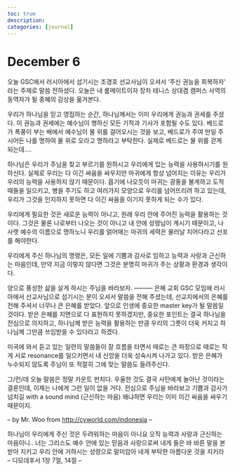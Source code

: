 ```yaml
---
toc: true
description:
categories: [journal]
---
```

# December 6

오늘 GSC에서 러시아에서 섬기시는 조경호 선교사님이 오셔서 ‘주신 권능을 회복하자’ 라는 주제로 말씀 전하셨다.
오늘은 내 룸메이트이자 장차 테니스 상대겸 캠퍼스 사역의 동역자가 될 종혜의 감상을 옮겨본다.

우리가 하나님을 믿고 영접하는 순간, 하나님께서는 이미 우리에게 권능과 권세를 주셨다. 이 권능과 권세에는 예수님이 행하신 모든 기적과 기사가 포함될 수도 있다. 베드로가 폭풍이 부는 배에서 예수님이 물 위를 걸어오시는 것을 보고, 베드로가 주여 만일 주시어든 나를 명하여 물 위로 오라고 명하라고 부탁한다. 실제로 베드로는 물 위를 걷게 되는데….

하나님은 우리가 주님을 찾고 부르기를 원하시고 우리에게 있는 능력을 사용하시기를 원하신다. 실제로 우리는 다 이긴 싸움을 싸우지만 마귀에게 항상 넘어지는 이유는 우리가 우리의 능력을 사용하지 않기 때문이다. 욥기에 나오듯이 마귀는 광풍을 불게하고 도적때들을 일으키고, 병을 주기도 하고 여러가지 모양으로 우리를 넘어뜨리려 하고 있는데, 우리가 그것을 인지하지 못하면 다 이긴 싸움을 이기지 못하게 되는 수가 있다.

우리에게 필요한 것은 새로운 능력이 아니고, 원래 우리 안에 주어진 능력을 활용하는 것이다. 그것은 물론 나로부터 나오는 것이 아니고 내 안에 성령님이 계시기 때문이고, 나사렛 예수의 이름으로 명하노니 우리를 얽어매는 마귀의 세력은 물러날 지어다라고 선포를 해야한다.

우리에게 주신 하나님의 명령은, 모든 일에 기쁨과 감사로 임하고 능력과 사랑과 근신하는 마음인데, 만약 지금 이렇지 않다면 그것은 분명히 마귀가 주는 상황과 환경과 생각이다.

양으로 풍성한 삶을 살게 하시는 주님을 바라보자.
———
은혜 교회 GSC 모임에 러시아에서 선교사님으로 섬기시는 분이 오셔서 말씀을 전해 주셨는데, 선교지에서의 은혜를 전해 주셔서 너무나 큰 은혜를 받았다. 앞으로 인생에 중요한 master key가 될 말씀일 것이다. 받은 은혜를 지면으로 다 표현하지 못하겠지만, 중요한 포인트는 결국 하나님을 전심으로 의지하고, 하나님께 받은 능력을 활용하는 만큼 우리의 그릇이 더욱 커지고 하나님께 그만큼 쓰임받을 수 있다라고 하겠다.

미국에 와서 듣고 있는 일련의 말씀들이 잘 흐름을 타면서 때로는 큰 파장으로 때로는 작게 서로 resonance를 일으키면서 내 신앙을 더욱 성숙시켜 나가고 있다. 받은 은혜가 누수되지 않도록 주님이 또 적절히 그에 맞는 말씀도 들려주신다.

그/런/데 오늘 말씀은 정말 카운트 펀치다. 우울한 것도 결국 사탄에게 놀아난 것이라는 결론인데, 이제는 나에게 그런 일이 없을 거다. 전심으로 주님을 바라보고 기쁨과 감사가 넘치길 with a sound mind (근신하는 마음) 왜냐하면 우리는 이미 이긴 싸움을 싸우기 때문이지.

– by Mr. Woo from http://cyworld.com/indonesia –

하나님이 우리에게 주신 것은 두려워하는 마음이 아니요 오직 능력과 사랑과 근신하는 마음이니..
너는 그리스도 예수 안에 있는 믿음과 사랑으로써 내게 들은 바 바른 말을 본받아 지키고
우리 안에 거하시는 성령으로 말미암아 네게 부탁한 아름다운 것을 지키라
– 디모데후서 1장 7절, 14절 –